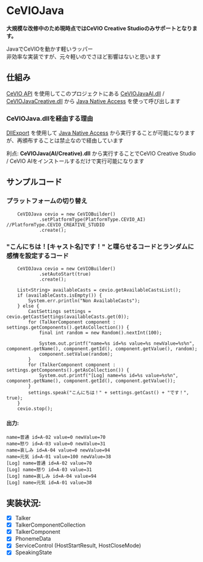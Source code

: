 # CeVIOJava
**大規模な改修中のため現時点ではCeVIO Creative Studioのみサポートとなります。**

JavaでCeVIOを動かす軽いラッパー
<br>非効率な実装ですが、元々軽いのでさほど影響はないと思います
## 仕組み
[CeVIO API](https://cevio.jp/guide/cevio_cs7/interface/dotnet/) を使用してこのプロジェクトにある [CeVIOJavaAI.dll](src/main/resources/CeVIOJavaAI.dll) / [CeVIOJavaCreative.dll](src/main/resources/CeVIOJavaCreative.dll) から [Java Native Access](https://github.com/java-native-access/jna/) を使って呼び出します

### CeVIOJava.dllを経由する理由
[DllExport](https://github.com/3F/DllExport) を使用して [Java Native Access](https://github.com/java-native-access/jna/) から実行することが可能になりますが、再頒布することは禁止なので経由しています

利点: **CeVIOJava(AI/Creative).dll** から実行することでCeVIO Creative Studio / CeVIO AIをインストールするだけで実行可能になります

## サンプルコード

### プラットフォームの切り替え
```
    CeVIOJava cevio = new CeVIOBuilder()
            .setPlatformType(PlatformType.CEVIO_AI) //PlatformType.CEVIO_CREATIVE_STUDIO
            .create();
```

### "こんにちは！[キャスト名]です！" と喋らせるコードとランダムに感情を設定するコード
```
    CeVIOJava cevio = new CeVIOBuilder()
            .setAutoStart(true)
            .create();

    List<String> availableCasts = cevio.getAvailableCastsList();
    if (availableCasts.isEmpty()) {
        System.err.println("Non AvailableCasts");
    } else {
        CastSettings settings = cevio.getCastSettings(availableCasts.get(0));
        for (TalkerComponent component : settings.getComponents().getAsCollection()) {
            final int random = new Random().nextInt(100);

            System.out.printf("name=%s id=%s value=%s newValue=%s%n", component.getName(), component.getId(), component.getValue(), random);
            component.setValue(random);
        }
        for (TalkerComponent component : settings.getComponents().getAsCollection()) {
            System.out.printf("[Log] name=%s id=%s value=%s%n", component.getName(), component.getId(), component.getValue());
        }
        settings.speak("こんにちは！" + settings.getCast() + "です！", true);
    }
    cevio.stop();
```
#### 出力:
```
name=普通 id=A-02 value=0 newValue=70
name=怒り id=A-03 value=0 newValue=31
name=哀しみ id=A-04 value=0 newValue=94
name=元気 id=A-01 value=100 newValue=38
[Log] name=普通 id=A-02 value=70
[Log] name=怒り id=A-03 value=31
[Log] name=哀しみ id=A-04 value=94
[Log] name=元気 id=A-01 value=38
```
## 実装状況:
- [x] Talker
- [x] TalkerComponentCollection
- [x] TalkerComponent
- [x] PhonemeData
- [x] ServiceControl (HostStartResult, HostCloseMode)
- [x] SpeakingState